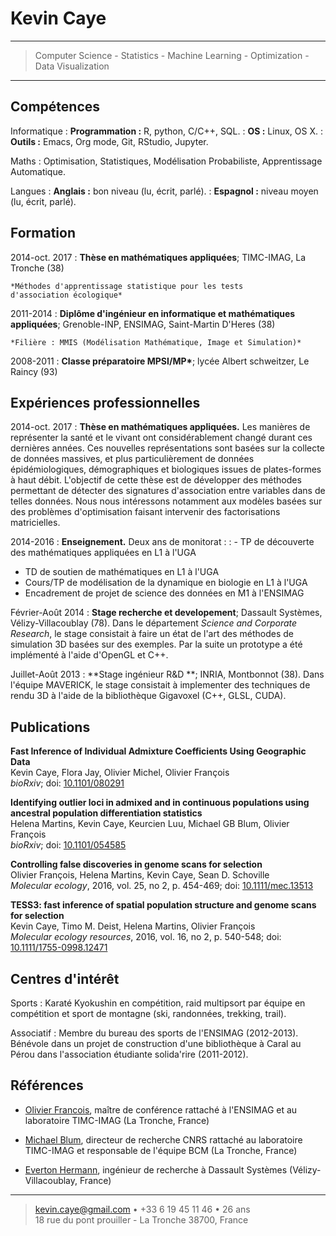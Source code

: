 Kevin Caye
============

----

> Computer Science - Statistics - Machine Learning - Optimization -
>   Data Visualization

----


Compétences
------------


Informatique
:  **Programmation :** R, python, C/C++, SQL.
: **OS :** Linux, OS X.
: **Outils :** Emacs, Org mode, Git, RStudio, Jupyter.


Maths
: Optimisation, Statistiques, Modélisation Probabiliste, Apprentissage Automatique.


Langues
: **Anglais :** bon niveau (lu, écrit, parlé). 
: **Espagnol :** niveau moyen (lu, écrit, parlé).



Formation
---------

2014-oct. 2017 
:   **Thèse en mathématiques appliquées**; TIMC-IMAG, La Tronche (38)

    *Méthodes d'apprentissage statistique pour les tests
    d'association écologique*
     

2011-2014
: **Diplôme d'ingénieur en informatique et mathématiques appliquées**;
Grenoble-INP, ENSIMAG, Saint-Martin D'Heres (38) 

    *Filière : MMIS (Modélisation Mathématique, Image et Simulation)*
    
    
2008-2011 
:  **Classe préparatoire MPSI/MP\***; lycée Albert schweitzer, Le Raincy (93)

Expériences professionnelles
-------------------------------

2014-oct. 2017
: **Thèse en mathématiques appliquées.** Les manières de représenter la santé et
le vivant ont considérablement changé durant ces dernières années. Ces nouvelles
représentations sont basées sur la collecte de données massives, et plus
particulièrement de données épidémiologiques, démographiques et biologiques
issues de plates-formes à haut débit. L'objectif de cette thèse est de
développer des méthodes permettant de détecter des signatures d'association
entre variables dans de telles données. Nous nous intéressons notamment
aux modèles basées sur des problèmes d'optimisation faisant intervenir des
factorisations matricielles.


2014-2016
: **Enseignement.** Deux ans de monitorat :
: - TP de découverte des mathématiques appliquées en L1 à l'UGA
  - TD de soutien de mathématiques en L1 à l'UGA
  - Cours/TP de modélisation de  la dynamique en biologie en L1 à l'UGA
  - Encadrement de projet de science des données en M1 à l'ENSIMAG



Février-Août 2014 
: **Stage recherche et developement**; Dassault Systèmes, Vélizy-Villacoublay
(78). 
Dans le département *Science and Corporate Research*, le stage consistait à
faire un état de l'art des méthodes de simulation 3D basées sur des exemples.
Par la suite un prototype a été implémenté à l'aide d'OpenGL et C++.


Juillet-Août 2013
: **Stage ingénieur R&D **; INRIA, Montbonnot (38). 
Dans l'équipe MAVERICK, le stage consistait à implementer des techniques de
rendu 3D à l'aide de la bibliothèque Gigavoxel (C++, GLSL, CUDA).

Publications
--------------------

**Fast Inference of Individual Admixture Coefficients Using Geographic Data**\
Kevin Caye, Flora Jay, Olivier Michel, Olivier François\
*bioRxiv*; doi: [10.1101/080291](http://dx.doi.org/10.1101/080291) 


**Identifying outlier loci in admixed and in continuous populations using ancestral population differentiation statistics**\
Helena Martins, Kevin Caye, Keurcien Luu, Michael GB Blum, Olivier François\
*bioRxiv*; doi: [10.1101/054585](http://dx.doi.org/10.1101/054585)


**Controlling false discoveries in genome scans for selection**\
Olivier François, Helena Martins, Kevin Caye, Sean D. Schoville\
*Molecular ecology*, 2016, vol. 25, no 2, p. 454-469; doi: [10.1111/mec.13513](http://dx.doi.org/10.1111/mec.13513)

**TESS3: fast inference of spatial population structure and genome scans for selection**\
Kevin Caye, Timo M. Deist, Helena Martins, Olivier François\
*Molecular ecology resources*, 2016, vol. 16, no 2, p. 540-548; doi: [10.1111/1755-0998.12471](http://dx.doi.org/10.1111/1755-0998.12471)


Centres d'intérêt
----------------------------------------

Sports
: Karaté Kyokushin en compétition, raid multipsort par équipe en compétition et
sport de montagne (ski, randonnées, trekking, trail).

Associatif
: Membre du bureau des sports de l'ENSIMAG (2012-2013). Bénévole dans un projet
de construction d'une bibliothèque à Caral au Pérou dans l'association étudiante
solida'rire (2011-2012).

Références
----------------------------------------
* [Olivier Francois](http://membres-timc.imag.fr/Olivier.Francois/), maître de
  conférence rattaché à l'ENSIMAG et au laboratoire TIMC-IMAG (La Tronche, France)

* [Michael Blum](http://membres-timc.imag.fr/Michael.Blum/), directeur de
  recherche CNRS rattaché au laboratoire TIMC-IMAG et responsable de l'équipe
  BCM (La Tronche, France)

* [Everton Hermann](https://www.linkedin.com/in/everton-hermann-59908a6/), ingénieur de recherche à Dassault Systèmes (Vélizy-Villacoublay, France)


----

> <kevin.caye@gmail.com> • +33 6 19 45 11 46 • 26 ans\
> 18 rue du pont prouiller - La Tronche 38700, France
